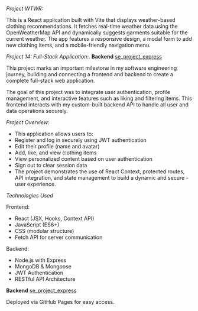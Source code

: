 _Project WTWR:_

This is a React application built with Vite that displays weather-based clothing recommendations. It fetches real-time weather data using the OpenWeatherMap API and dynamically suggests garments suitable for the current weather. The app features a responsive design, a modal form to add new clothing items, and a mobile-friendly navigation menu.

_Project 14: Full-Stack Application:_. **Backend** [se_project_express](https://github.com/Ahijaz1/se_project_express.git)

This project marks an important milestone in my software engineering journey, building and connecting a frontend and backend to create a complete full-stack web application.

The goal of this project was to integrate user authentication, profile management, and interactive features such as liking and filtering items. This frontend interacts with my custom-built backend API to handle all user and data operations securely.

_Project Overview:_

- This application allows users to:
- Register and log in securely using JWT authentication
- Edit their profile (name and avatar)
- Add, like, and view clothing items
- View personalized content based on user authentication
- Sign out to clear session data
- The project demonstrates the use of React Context, protected routes, API integration, and state management to build a dynamic and secure - user experience.

_Technologies Used_

Frontend:

- React (JSX, Hooks, Context API)
- JavaScript (ES6+)
- CSS (modular structure)
- Fetch API for server communication

Backend:

- Node.js with Express
- MongoDB & Mongoose
- JWT Authentication
- RESTful API Architecture

**Backend** [se_project_express](https://github.com/Ahijaz1/se_project_express.git)

Deployed via GitHub Pages for easy access.
